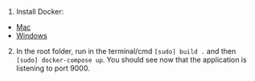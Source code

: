 1) Install Docker:
  * [Mac](https://docs.docker.com/docker-for-mac/install/)
  * [Windows](https://docs.docker.com/docker-for-windows/install/)
  
2) In the root folder, run in the terminal/cmd `[sudo] build .` and then `[sudo] docker-compose up`. 
You should see now that the application is listening to port 9000.

